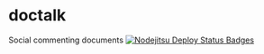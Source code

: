 doctalk
=======

Social commenting documents
[![Nodejitsu Deploy Status Badges](https://webhooks.nodejitsu.com/josketres/doctalk.png)](https://webops.nodejitsu.com#josketres/webhooks)

